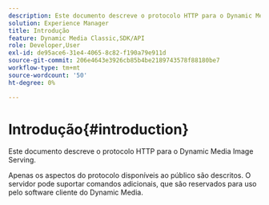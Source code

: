 ```yaml
---
description: Este documento descreve o protocolo HTTP para o Dynamic Media Image Serving.
solution: Experience Manager
title: Introdução
feature: Dynamic Media Classic,SDK/API
role: Developer,User
exl-id: de95ace6-31e4-4065-8c82-f190a79e911d
source-git-commit: 206e4643e3926cb85b4be2189743578f88180be7
workflow-type: tm+mt
source-wordcount: '50'
ht-degree: 0%

---
```


# Introdução{#introduction}

Este documento descreve o protocolo HTTP para o Dynamic Media Image Serving.

Apenas os aspectos do protocolo disponíveis ao público são descritos. O servidor pode suportar comandos adicionais, que são reservados para uso pelo software cliente do Dynamic Media.
